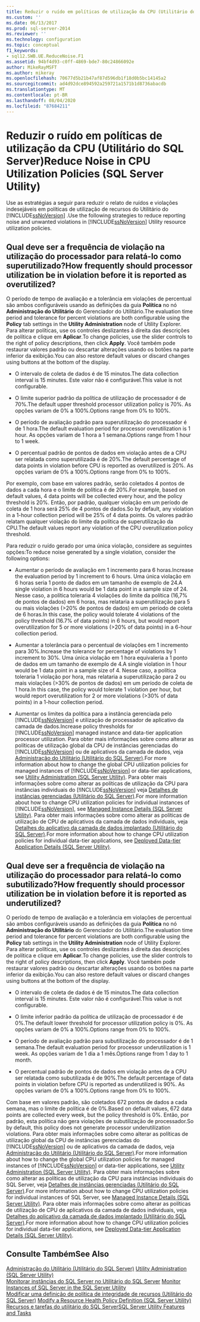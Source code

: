 ```yaml
---
title: Reduzir o ruído em políticas de utilização da CPU (Utilitário do SQL Server) | Microsoft Docs
ms.custom: ''
ms.date: 06/13/2017
ms.prod: sql-server-2014
ms.reviewer: ''
ms.technology: configuration
ms.topic: conceptual
f1_keywords:
- sql12.SWB.UE.ReduceNoise.F1
ms.assetid: 94bf4d93-c0ff-4869-bde7-80c24866092e
author: MikeRayMSFT
ms.author: mikeray
ms.openlocfilehash: 70677d5b21b47af87d596db1f18d0b5bc14145a2
ms.sourcegitcommit: ad4d92dce894592a259721a1571b1d8736abacdb
ms.translationtype: MT
ms.contentlocale: pt-BR
ms.lasthandoff: 08/04/2020
ms.locfileid: "87684211"
---
```

# <a name="reduce-noise-in-cpu-utilization-policies-sql-server-utility"></a><span data-ttu-id="f8e27-102">Reduzir o ruído em políticas de utilização da CPU (Utilitário do SQL Server)</span><span class="sxs-lookup"><span data-stu-id="f8e27-102">Reduce Noise in CPU Utilization Policies (SQL Server Utility)</span></span>
  <span data-ttu-id="f8e27-103">Use as estratégias a seguir para reduzir o relato de ruídos e violações indesejáveis em políticas de utilização de recursos do Utilitário do [!INCLUDE[ssNoVersion](../../includes/ssnoversion-md.md)] .</span><span class="sxs-lookup"><span data-stu-id="f8e27-103">Use the following strategies to reduce reporting noise and unwanted violations in [!INCLUDE[ssNoVersion](../../includes/ssnoversion-md.md)] Utility resource utilization policies.</span></span>  
  
## <a name="how-frequently-should-processor-utilization-be-in-violation-before-it-is-reported-as-overutilized"></a><span data-ttu-id="f8e27-104">Qual deve ser a frequência de violação na utilização do processador para relatá-lo como superutilizado?</span><span class="sxs-lookup"><span data-stu-id="f8e27-104">How frequently should processor utilization be in violation before it is reported as overutilized?</span></span>  
 <span data-ttu-id="f8e27-105">O período de tempo de avaliação e a tolerância em violações de percentual são ambos configuráveis usando as definições da guia **Política** no nó **Administração do Utilitário** do Gerenciador do Utilitário.</span><span class="sxs-lookup"><span data-stu-id="f8e27-105">The evaluation time period and tolerance for percent violations are both configurable using the **Policy** tab settings in the **Utility Administration** node of Utility Explorer.</span></span> <span data-ttu-id="f8e27-106">Para alterar políticas, use os controles deslizantes à direita das descrições de política e clique em **Aplicar**.</span><span class="sxs-lookup"><span data-stu-id="f8e27-106">To change policies, use the slider controls to the right of policy descriptions, then click **Apply**.</span></span> <span data-ttu-id="f8e27-107">Você também pode restaurar valores padrão ou descartar alterações usando os botões na parte inferior da exibição.</span><span class="sxs-lookup"><span data-stu-id="f8e27-107">You can also restore default values or discard changes using buttons at the bottom of the display.</span></span>  
  
-   <span data-ttu-id="f8e27-108">O intervalo de coleta de dados é de 15 minutos.</span><span class="sxs-lookup"><span data-stu-id="f8e27-108">The data collection interval is 15 minutes.</span></span> <span data-ttu-id="f8e27-109">Este valor não é configurável.</span><span class="sxs-lookup"><span data-stu-id="f8e27-109">This value is not configurable.</span></span>  
  
-   <span data-ttu-id="f8e27-110">O limite superior padrão da política de utilização de processador é de 70%.</span><span class="sxs-lookup"><span data-stu-id="f8e27-110">The default upper threshold processor utilization policy is 70%.</span></span> <span data-ttu-id="f8e27-111">As opções variam de 0% a 100%.</span><span class="sxs-lookup"><span data-stu-id="f8e27-111">Options range from 0% to 100%.</span></span>  
  
-   <span data-ttu-id="f8e27-112">O período de avaliação padrão para superutilização do processador é de 1 hora.</span><span class="sxs-lookup"><span data-stu-id="f8e27-112">The default evaluation period for processor overutilization is 1 hour.</span></span> <span data-ttu-id="f8e27-113">As opções variam de 1 hora a 1 semana.</span><span class="sxs-lookup"><span data-stu-id="f8e27-113">Options range from 1 hour to 1 week.</span></span>  
  
-   <span data-ttu-id="f8e27-114">O percentual padrão de pontos de dados em violação antes de a CPU ser relatada como superutilizada é de 20%.</span><span class="sxs-lookup"><span data-stu-id="f8e27-114">The default percentage of data points in violation before CPU is reported as overutilized is 20%.</span></span> <span data-ttu-id="f8e27-115">As opções variam de 0% a 100%.</span><span class="sxs-lookup"><span data-stu-id="f8e27-115">Options range from 0% to 100%.</span></span>  
  
 <span data-ttu-id="f8e27-116">Por exemplo, com base em valores padrão, serão coletados 4 pontos de dados a cada hora e o limite de política é de 20%.</span><span class="sxs-lookup"><span data-stu-id="f8e27-116">For example, based on default values, 4 data points will be collected every hour, and the policy threshold is 20%.</span></span> <span data-ttu-id="f8e27-117">Então, por padrão, qualquer violação em um período de coleta de 1 hora será 25% de 4 pontos de dados.</span><span class="sxs-lookup"><span data-stu-id="f8e27-117">So by default, any violation in a 1-hour collection period will be 25% of 4 data points.</span></span> <span data-ttu-id="f8e27-118">Os valores padrão relatam qualquer violação do limite da política de superutilização da CPU.</span><span class="sxs-lookup"><span data-stu-id="f8e27-118">The default values report any violation of the CPU overutilization policy threshold.</span></span>  
  
 <span data-ttu-id="f8e27-119">Para reduzir o ruído gerado por uma única violação, considere as seguintes opções:</span><span class="sxs-lookup"><span data-stu-id="f8e27-119">To reduce noise generated by a single violation, consider the following options:</span></span>  
  
-   <span data-ttu-id="f8e27-120">Aumentar o período de avaliação em 1 incremento para 6 horas.</span><span class="sxs-lookup"><span data-stu-id="f8e27-120">Increase the evaluation period by 1 increment to 6 hours.</span></span> <span data-ttu-id="f8e27-121">Uma única violação em 6 horas seria 1 ponto de dados em um tamanho de exemplo de 24.</span><span class="sxs-lookup"><span data-stu-id="f8e27-121">A single violation in 6 hours would be 1 data point in a sample size of 24.</span></span> <span data-ttu-id="f8e27-122">Nesse caso, a política toleraria 4 violações do limite da política (16,7% de pontos de dados) em 6 horas, mas relataria a superutilização para 5 ou mais violações (>20% de pontos de dados) em um período de coleta de 6 horas.</span><span class="sxs-lookup"><span data-stu-id="f8e27-122">In this case, the policy would tolerate 4 violations of the policy threshold (16.7% of data points) in 6 hours, but would report overutilization for 5 or more violations (>20% of data points) in a 6-hour collection period.</span></span>  
  
-   <span data-ttu-id="f8e27-123">Aumentar a tolerância para o percentual de violações em 1 incremento para 30%.</span><span class="sxs-lookup"><span data-stu-id="f8e27-123">Increase the tolerance for percentage of violations by 1 increment to 30%.</span></span> <span data-ttu-id="f8e27-124">Uma única violação em 1 hora equivaleria a 1 ponto de dados em um tamanho de exemplo de 4.</span><span class="sxs-lookup"><span data-stu-id="f8e27-124">A single violation in 1 hour would be 1 data point in a sample size of 4.</span></span> <span data-ttu-id="f8e27-125">Nesse caso, a política toleraria 1 violação por hora, mas relataria a superutilização para 2 ou mais violações (>30% de pontos de dados) em um período de coleta de 1 hora.</span><span class="sxs-lookup"><span data-stu-id="f8e27-125">In this case, the policy would tolerate 1 violation per hour, but would report overutilization for 2 or more violations (>30% of data points) in a 1-hour collection period.</span></span>  
  
-   <span data-ttu-id="f8e27-126">Aumentar os limites da política para a instância gerenciada pelo [!INCLUDE[ssNoVersion](../../includes/ssnoversion-md.md)] e utilização de processador de aplicativo da camada de dados.</span><span class="sxs-lookup"><span data-stu-id="f8e27-126">Increase policy thresholds for [!INCLUDE[ssNoVersion](../../includes/ssnoversion-md.md)] managed instance and data-tier application processor utilization.</span></span> <span data-ttu-id="f8e27-127">Para obter mais informações sobre como alterar as políticas de utilização global da CPU de instâncias gerenciadas do [!INCLUDE[ssNoVersion](../../includes/ssnoversion-md.md)] ou de aplicativos da camada de dados, veja [Administração do Utilitário &#40;Utilitário do SQL Server&#41;](../../database-engine/utility-administration-sql-server-utility.md).</span><span class="sxs-lookup"><span data-stu-id="f8e27-127">For more information about how to change the global CPU utilization policies for managed instances of [!INCLUDE[ssNoVersion](../../includes/ssnoversion-md.md)] or data-tier applications, see [Utility Administration &#40;SQL Server Utility&#41;](../../database-engine/utility-administration-sql-server-utility.md).</span></span> <span data-ttu-id="f8e27-128">Para obter mais informações sobre como alterar as políticas de utilização da CPU para instâncias individuais do [!INCLUDE[ssNoVersion](../../includes/ssnoversion-md.md)] veja [Detalhes de instâncias gerenciadas &#40;Utilitário do SQL Server&#41;](../../database-engine/managed-instance-details-sql-server-utility.md).</span><span class="sxs-lookup"><span data-stu-id="f8e27-128">For more information about how to change CPU utilization policies for individual instances of [!INCLUDE[ssNoVersion](../../includes/ssnoversion-md.md)], see [Managed Instance Details &#40;SQL Server Utility&#41;](../../database-engine/managed-instance-details-sql-server-utility.md).</span></span> <span data-ttu-id="f8e27-129">Para obter mais informações sobre como alterar as políticas de utilização de CPU de aplicativos da camada de dados individuais, veja [Detalhes do aplicativo da camada de dados implantado &#40;Utilitário do SQL Server&#41;](../../database-engine/deployed-data-tier-application-details-sql-server-utility.md).</span><span class="sxs-lookup"><span data-stu-id="f8e27-129">For more information about how to change CPU utilization policies for individual data-tier applications, see [Deployed Data-tier Application Details &#40;SQL Server Utility&#41;](../../database-engine/deployed-data-tier-application-details-sql-server-utility.md).</span></span>  
  
## <a name="how-frequently-should-processor-utilization-be-in-violation-before-it-is-reported-as-underutilized"></a><span data-ttu-id="f8e27-130">Qual deve ser a frequência de violação na utilização do processador para relatá-lo como subutilizado?</span><span class="sxs-lookup"><span data-stu-id="f8e27-130">How frequently should processor utilization be in violation before it is reported as underutilized?</span></span>  
 <span data-ttu-id="f8e27-131">O período de tempo de avaliação e a tolerância em violações de percentual são ambos configuráveis usando as definições da guia **Política** no nó **Administração do Utilitário** do Gerenciador do Utilitário.</span><span class="sxs-lookup"><span data-stu-id="f8e27-131">The evaluation time period and tolerance for percent violations are both configurable using the **Policy** tab settings in the **Utility Administration** node of Utility Explorer.</span></span> <span data-ttu-id="f8e27-132">Para alterar políticas, use os controles deslizantes à direita das descrições de política e clique em **Aplicar**.</span><span class="sxs-lookup"><span data-stu-id="f8e27-132">To change policies, use the slider controls to the right of policy descriptions, then click **Apply**.</span></span> <span data-ttu-id="f8e27-133">Você também pode restaurar valores padrão ou descartar alterações usando os botões na parte inferior da exibição.</span><span class="sxs-lookup"><span data-stu-id="f8e27-133">You can also restore default values or discard changes using buttons at the bottom of the display.</span></span>  
  
-   <span data-ttu-id="f8e27-134">O intervalo de coleta de dados é de 15 minutos.</span><span class="sxs-lookup"><span data-stu-id="f8e27-134">The data collection interval is 15 minutes.</span></span> <span data-ttu-id="f8e27-135">Este valor não é configurável.</span><span class="sxs-lookup"><span data-stu-id="f8e27-135">This value is not configurable.</span></span>  
  
-   <span data-ttu-id="f8e27-136">O limite inferior padrão da política de utilização de processador é de 0%.</span><span class="sxs-lookup"><span data-stu-id="f8e27-136">The default lower threshold for processor utilization policy is 0%.</span></span> <span data-ttu-id="f8e27-137">As opções variam de 0% a 100%.</span><span class="sxs-lookup"><span data-stu-id="f8e27-137">Options range from 0% to 100%.</span></span>  
  
-   <span data-ttu-id="f8e27-138">O período de avaliação padrão para subutilização do processador é de 1 semana.</span><span class="sxs-lookup"><span data-stu-id="f8e27-138">The default evaluation period for processor underutilization is 1 week.</span></span> <span data-ttu-id="f8e27-139">As opções variam de 1 dia a 1 mês.</span><span class="sxs-lookup"><span data-stu-id="f8e27-139">Options range from 1 day to 1 month.</span></span>  
  
-   <span data-ttu-id="f8e27-140">O percentual padrão de pontos de dados em violação antes de a CPU ser relatada como subutilizada é de 90%.</span><span class="sxs-lookup"><span data-stu-id="f8e27-140">The default percentage of data points in violation before CPU is reported as underutilized is 90%.</span></span> <span data-ttu-id="f8e27-141">As opções variam de 0% a 100%.</span><span class="sxs-lookup"><span data-stu-id="f8e27-141">Options range from 0% to 100%.</span></span>  
  
 <span data-ttu-id="f8e27-142">Com base em valores padrão, são coletados 672 pontos de dados a cada semana, mas o limite de política é de 0%.</span><span class="sxs-lookup"><span data-stu-id="f8e27-142">Based on default values, 672 data points are collected every week, but the policy threshold is 0%.</span></span> <span data-ttu-id="f8e27-143">Então, por padrão, esta política não gera violações de subutilização de processador.</span><span class="sxs-lookup"><span data-stu-id="f8e27-143">So by default, this policy does not generate processor underutilization violations.</span></span> <span data-ttu-id="f8e27-144">Para obter mais informações sobre como alterar as políticas de utilização global da CPU de instâncias gerenciadas do [!INCLUDE[ssNoVersion](../../includes/ssnoversion-md.md)] ou de aplicativos da camada de dados, veja [Administração do Utilitário &#40;Utilitário do SQL Server&#41;](../../database-engine/utility-administration-sql-server-utility.md).</span><span class="sxs-lookup"><span data-stu-id="f8e27-144">For more information about how to change the global CPU utilization policies for managed instances of [!INCLUDE[ssNoVersion](../../includes/ssnoversion-md.md)] or data-tier applications, see [Utility Administration &#40;SQL Server Utility&#41;](../../database-engine/utility-administration-sql-server-utility.md).</span></span> <span data-ttu-id="f8e27-145">Para obter mais informações sobre como alterar as políticas de utilização da CPU para instâncias individuais do SQL Server, veja [Detalhes de instâncias gerenciadas &#40;Utilitário do SQL Server&#41;](../../database-engine/managed-instance-details-sql-server-utility.md).</span><span class="sxs-lookup"><span data-stu-id="f8e27-145">For more information about how to change CPU utilization policies for individual instances of SQL Server, see [Managed Instance Details &#40;SQL Server Utility&#41;](../../database-engine/managed-instance-details-sql-server-utility.md).</span></span> <span data-ttu-id="f8e27-146">Para obter mais informações sobre como alterar as políticas de utilização de CPU de aplicativos da camada de dados individuais, veja [Detalhes do aplicativo da camada de dados implantado &#40;Utilitário do SQL Server&#41;](../../database-engine/deployed-data-tier-application-details-sql-server-utility.md).</span><span class="sxs-lookup"><span data-stu-id="f8e27-146">For more information about how to change CPU utilization policies for individual data-tier applications, see [Deployed Data-tier Application Details &#40;SQL Server Utility&#41;](../../database-engine/deployed-data-tier-application-details-sql-server-utility.md).</span></span>  
  
## <a name="see-also"></a><span data-ttu-id="f8e27-147">Consulte Também</span><span class="sxs-lookup"><span data-stu-id="f8e27-147">See Also</span></span>  
 <span data-ttu-id="f8e27-148">[Administração do Utilitário &#40;Utilitário do SQL Server&#41;](../../database-engine/utility-administration-sql-server-utility.md) </span><span class="sxs-lookup"><span data-stu-id="f8e27-148">[Utility Administration &#40;SQL Server Utility&#41;](../../database-engine/utility-administration-sql-server-utility.md) </span></span>  
 <span data-ttu-id="f8e27-149">[Monitorar instâncias do SQL Server no Utilitário do SQL Server](monitor-instances-of-sql-server-in-the-sql-server-utility.md) </span><span class="sxs-lookup"><span data-stu-id="f8e27-149">[Monitor Instances of SQL Server in the SQL Server Utility](monitor-instances-of-sql-server-in-the-sql-server-utility.md) </span></span>  
 <span data-ttu-id="f8e27-150">[Modificar uma definição de política de integridade de recursos &#40;Utilitário do SQL Server&#41;](modify-a-resource-health-policy-definition-sql-server-utility.md) </span><span class="sxs-lookup"><span data-stu-id="f8e27-150">[Modify a Resource Health Policy Definition &#40;SQL Server Utility&#41;](modify-a-resource-health-policy-definition-sql-server-utility.md) </span></span>  
 [<span data-ttu-id="f8e27-151">Recursos e tarefas do utilitário do SQL Server</span><span class="sxs-lookup"><span data-stu-id="f8e27-151">SQL Server Utility Features and Tasks</span></span>](sql-server-utility-features-and-tasks.md)  
  
  
